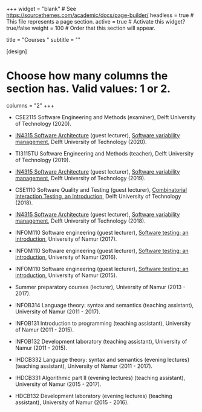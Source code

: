 +++
widget = "blank"  # See https://sourcethemes.com/academic/docs/page-builder/
headless = true  # This file represents a page section.
active = true  # Activate this widget? true/false
weight = 100  # Order that this section will appear.

title = "Courses "
subtitle = ""

[design]
  # Choose how many columns the section has. Valid values: 1 or 2.
  columns = "2"
+++

* CSE2115 Software Engineering and Methods (examiner),  Delft University of Technology (2020).

* [IN4315 Software Architecture](https://se.ewi.tudelft.nl/delftswa/2020/) (guest lecturer),  [Software variability management](https://www.slideshare.net/XavierDevroey/software-variability-management-2020), Delft University of Technology (2020).

* TI3115TU Software Engineering and Methods (teacher), Delft University of Technology (2019).

* [IN4315 Software Architecture](https://se.ewi.tudelft.nl/delftswa/) (guest lecturer),  [Software variability management](https://www.slideshare.net/XavierDevroey/software-variability-management-2019), Delft University of Technology (2019).

* CSE1110 Software Quality and Testing (guest lecturer), [Combinatorial Interaction Testing, an Introduction](https://www.slideshare.net/XavierDevroey/combinatorial-interaction-testing-an-introduction-2018), Delft University of Technology (2018).

* [IN4315 Software Architecture](https://delftswa2018.github.io) (guest lecturer),  [Software variability management](https://www.slideshare.net/XavierDevroey/software-variability-management-2017), Delft University of Technology (2018).

* INFOM110 Software engineering (guest lecturer), [Software testing: an introduction](https://www.slideshare.net/XavierDevroey/software-testing-an-introduction-2017), University of Namur (2017).

* INFOM110 Software engineering (guest lecturer), [Software testing: an introduction](https://www.slideshare.net/XavierDevroey/software-testing-an-introduction-2016), University of Namur (2016).

* INFOM110 Software engineering (guest lecturer), [Software testing: an introduction](https://www.slideshare.net/XavierDevroey/software-testing-an-introduction-2015), University of Namur (2015).

* Summer preparatory courses (lecturer), University of Namur (2013 - 2017).

* INFOB314 Language theory: syntax and semantics (teaching assistant), University of Namur (2011 - 2017).

* INFOB131 Introduction to programming (teaching assistant), University of Namur (2011 - 2015).

* INFOB132 Development laboratory (teaching assistant), University of Namur (2011 - 2015).

* IHDCB332 Language theory: syntax and semantics (evening lectures) (teaching assistant), University of Namur (2011 - 2017).

* IHDCB331 Algorithmic part II (evening lectures) (teaching assistant), University of Namur (2015 - 2017).

* HDCB132 Development laboratory (evening lectures) (teaching assistant), University of Namur (2015 - 2016).
